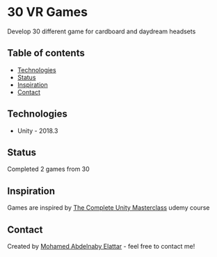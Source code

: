 
# 30 VR Games
 Develop 30 different game for cardboard and daydream headsets

## Table of contents
* [Technologies](#technologies)
* [Status](#status)
* [Inspiration](#inspiration)
* [Contact](#contact)

## Technologies

* Unity - 2018.3


## Status

Completed 2 games from 30


## Inspiration
Games are inspired by [The Complete Unity Masterclass](https://www.udemy.com/unitygames/) udemy course

## Contact
Created by [Mohamed Abdelnaby Elattar](https://www.linkedin.com/in/maaelattar) - feel free to contact me!
